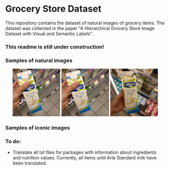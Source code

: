 # Grocery Store Dataset

This repository contains the dataset of natural images of grocery items. The dataset was collected in the paper "A Hierarchical Grocery Store Image Dataset with Visual and Semantic Labels".

### This readme is still under construction! 


### Samples of natural images

<p align="center">
  <img src="Alpro-Soy-Milk-Fresh_001.jpg" width="150" title="hover text">
  <img src="Alpro-Soy-Milk-Fresh_001.jpg" width="150" title="hover text">
  <img src="/dataset/train/Alpro-Soy-Milk-Fresh/Alpro-Soy-Milk-Fresh_023.jpg" width="150" title="hover text">
  
</p>

### Samples of iconic images

### To do:

* Translate all txt files for packages with information about ingredients and nutrition values. Currently, all items until Arla Standard milk have been translated.
